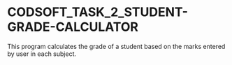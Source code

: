 # CODSOFT_TASK_2_STUDENT-GRADE-CALCULATOR
This program calculates the grade of a student based on the marks entered by user in each subject.
